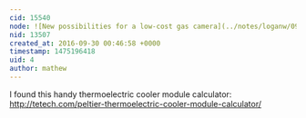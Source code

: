 ```yaml
---
cid: 15540
node: ![New possibilities for a low-cost gas camera](../notes/loganw/09-29-2016/new-possibilities-for-a-low-cost-gas-camera)
nid: 13507
created_at: 2016-09-30 00:46:58 +0000
timestamp: 1475196418
uid: 4
author: mathew
---
```


I found this handy thermoelectric cooler module calculator: http://tetech.com/peltier-thermoelectric-cooler-module-calculator/